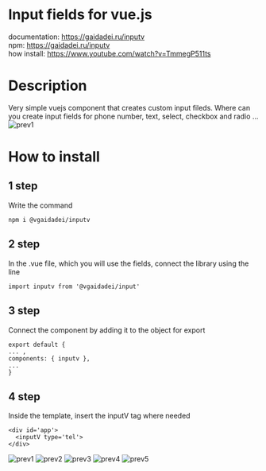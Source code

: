 # Input fields for vue.js

documentation:  https://gaidadei.ru/inputv  
npm:  https://gaidadei.ru/inputv  
how install: https://www.youtube.com/watch?v=TmmegP511ts  

# Description
Very simple vuejs component that creates custom input fileds. Where can you create input fields for phone number, text, select, checkbox and radio ...  
![prev1](https://user-images.githubusercontent.com/43887554/140640024-2d2fbce8-6944-47ef-9aac-95a82c064239.gif)

# How to install

## 1 step
Write the command
```
npm i @vgaidadei/inputv
```

## 2 step
In the .vue file, which you will use the fields, connect the library using the line
```
import inputv from '@vgaidadei/input'
```

## 3 step
Connect the component by adding it to the object for export
```
export default {
... ,
components: { inputv },
...
}
```

## 4 step
Inside the template, insert the inputV tag where needed
```
<div id='app'>
  <inputV type='tel'>
</div>
```

![prev1](https://user-images.githubusercontent.com/43887554/140640398-3357b445-d1d3-4472-acea-0aee186606aa.gif)
![prev2](https://user-images.githubusercontent.com/43887554/140640385-423e54bf-1de7-45f6-a954-57b9f5331f3e.gif)
![prev3](https://user-images.githubusercontent.com/43887554/140640388-77b67138-93dc-4e31-a6e3-6c5e788a6f25.gif)
![prev4](https://user-images.githubusercontent.com/43887554/140640390-742ea71e-a1a5-4c0b-93fe-456d5d68e307.gif)
![prev5](https://user-images.githubusercontent.com/43887554/140640391-396e82af-46ae-466f-b3c7-13824c24da4b.gif)

